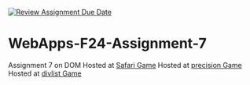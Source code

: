 [![Review Assignment Due Date](https://classroom.github.com/assets/deadline-readme-button-22041afd0340ce965d47ae6ef1cefeee28c7c493a6346c4f15d667ab976d596c.svg)](https://classroom.github.com/a/NPDM3uFp)
# WebApps-F24-Assignment-7
Assignment 7 on DOM
Hosted at [Safari Game](https://44-563-webapps-f24.github.io/44563-webapps-f24-assignment7-Bandaru-Sumash-Chandra/safari.html)
Hosted at [precision Game](https://44-563-webapps-f24.github.io/44563-webapps-f24-assignment7-Bandaru-Sumash-Chandra/precision.html)
Hosted at [divlist Game](https://44-563-webapps-f24.github.io/44563-webapps-f24-assignment7-Bandaru-Sumash-Chandra/divlist.html)
